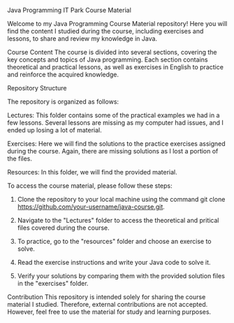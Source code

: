 Java Programming IT Park Course Material

Welcome to my Java Programming Course Material repository! Here you will find the content I studied during the course, including exercises and lessons, to share and review my knowledge in Java.

Course Content
The course is divided into several sections, covering the key concepts and topics of Java programming. Each section contains theoretical and practical lessons, as well as exercises in English to practice and reinforce the acquired knowledge.

Repository Structure

The repository is organized as follows:

Lectures: This folder contains some of the practical examples we had in a few lessons. Several lessons are missing as my computer had issues, and I ended up losing a lot of material.

Exercises: Here we will find the solutions to the practice exercises assigned during the course. Again, there are missing solutions as I lost a portion of the files.

Resources: In this folder, we will find the provided material.

To access the course material, please follow these steps:

1. Clone the repository to your local machine using the command git clone https://github.com/your-username/java-course.git.
   
3. Navigate to the "Lectures" folder to access the theoretical and pritical files covered during the course.
   
5. To practice, go to the "resources" folder and choose an exercise to solve.
   
7. Read the exercise instructions and write your Java code to solve it.
   
9. Verify your solutions by comparing them with the provided solution files in the "exercises" folder.
   
Contribution
This repository is intended solely for sharing the course material I studied. Therefore, external contributions are not accepted. However, feel free to use the material for study and learning purposes.
